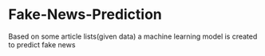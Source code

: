 # Fake-News-Prediction
Based on some article lists(given data) a machine learning model is created to predict fake news
